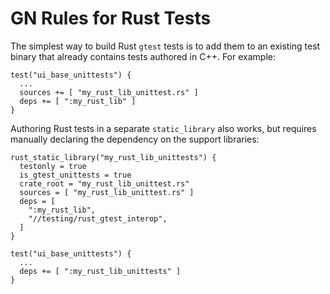# GN Rules for Rust Tests

The simplest way to build Rust `gtest` tests is to add them to an existing test
binary that already contains tests authored in C++. For example:

```gn
test("ui_base_unittests") {
  ...
  sources += [ "my_rust_lib_unittest.rs" ]
  deps += [ ":my_rust_lib" ]
}
```

Authoring Rust tests in a separate `static_library` also works, but requires
manually declaring the dependency on the support libraries:

```gn
rust_static_library("my_rust_lib_unittests") {
  testonly = true
  is_gtest_unittests = true
  crate_root = "my_rust_lib_unittest.rs"
  sources = [ "my_rust_lib_unittest.rs" ]
  deps = [
    ":my_rust_lib",
    "//testing/rust_gtest_interop",
  ]
}

test("ui_base_unittests") {
  ...
  deps += [ ":my_rust_lib_unittests" ]
}
```

